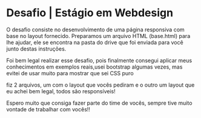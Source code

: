 <h1>Desafio | Estágio em Webdesign</h1>
<p>O desafio consiste no desenvolvimento de uma página responsiva com base no layout fornecido.
Preparamos um arquivo HTML (base.html) para lhe ajudar, ele se encontra na pasta do drive que foi enviada para você junto destas instruções.</p>
<p>Foi bem legal realizar esse desafio, pois finalmente consegui aplicar meus conhecimentos em exemplos reais,usei bootstrap algumas vezes, mas evitei de usar muito para mostrar que sei CSS puro</p>
<p>
    fiz 2 arquivos, um com o layout que vocês pediram e o outro um layout que eu achei bem legal, todos são responsíveis!
</p>
<p>
    Espero muito que consiga fazer parte do time de vocês, sempre tive muito vontade de trabalhar com vocês!!
</p>
